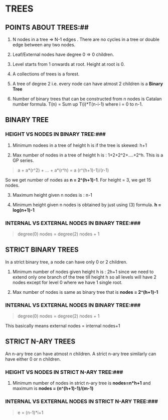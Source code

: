 # TREES #

## POINTS ABOUT TREES:##
1. N nodes in a tree => N-1 edges . There are no cycles in a tree or double edge between any two nodes.

2. Leaf/External nodes have degree 0 => 0 children.

3. Level starts from 1 onwards at root. Height at root is 0.

4. A collections of trees is a forest.

5. A tree of degree 2 i.e. every node can have atmost 2 children is a **Binary Tree**

6. Number of binary trees that can be constructed from n nodes is Catalan number formula. T(n) = Sum up T(i)*T(n-i-1) where
i = 0 to n-1.

## BINARY TREE

### HEIGHT VS NODES IN BINARY TREE:###

1. Minimum nodees in a tree of height h is if the tree is skewed: h+1

2. Max number of nodes in a tree of height h is : 1+2+2^2+....+2^h. This is a GP series.

> a + a*(r^2) + ... + a*(r^h) = a (r^(h+1)-1)/(r-1)

So we get number of nodes as **n = 2^(h+1)-1**. For height = 3, we get 15 nodes. 

3. Maximum height given n nodes is : n-1

4. Minimum height given n nodes is obtained by just using (3) formula. **h = log(n+1)-1**

### INTERNAL VS EXTERNAL NODES IN BINARY TREE:###

> degree(0) nodes = degree(2) nodes + 1

## STRICT BINARY TREES ##

In a strict binary tree, a node can have only 0 or 2 children.

1. Minimum number of nodes given height h is : 2h+1 since we need to extend only one branch of the tree till height h so all levels will have 2 nodes except for level 0 where we have 1 single root.

2. Max number of nodes is same as binary tree that is **nodes = 2^(h+1)-1**

### INTERNAL VS EXTERNAL NODES IN BINARY TREE:###

> degree(0) nodes = degree(2) nodes + 1

This basically means external nodes = internal nodes+1

## STRICT N-ARY TREES ##

An n-ary tree can have atmost n children. A strict n-ary tree similarly can have either 0 or n children.

### HEIGHT VS NODES IN STRICT N-ARY TREE:###

1. Minimum number of nodes in strict n-ary tree is **nodes=n*h+1** and maximum is **nodes = (n^(h+1)-1)/(m-1)**

### INTERNAL VS EXTERNAL NODES IN STRICT N-ARY TREE:###

> e = (n-1)*i+1

